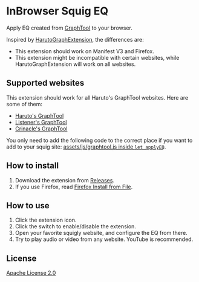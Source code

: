 # InBrowser Squig EQ

Apply EQ created from [GraphTool](https://github.com/HarutoHiroki/PublicGraphTool) to your browser.

Inspired by [HarutoGraphExtension](https://github.com/HarutoHiroki/HarutoGraphExtension), the differences are:

- This extension should work on Manifest V3 and Firefox.
- This extension might be incompatible with certain websites, while HarutoGraphExtension will work on all websites.

## Supported websites

This extension should work for all Haruto's GraphTool websites. Here are some of them:

- [Haruto's GraphTool](https://graphtool.harutohiroki.com/)
- [Listener's GraphTool](https://listener800.github.io/)
- [Crinacle's GraphTool](https://graph.hangout.audio/iem/5128/)

You only need to add the following code to the correct place if you want to add to your squig site: [assets/js/graphtool.js inside `let applyEQ`](https://github.com/HarutoHiroki/PublicGraphTool/blob/c4f3e74d56992eae8c8d49052462cb3c0b8f1d3c/assets/js/graphtool.js#L3189).

## How to install

1. Download the extension from [Releases](https://github.com/Wikidepia/browser-squig-eq/releases).
2. If you use Firefox, read [Firefox Install from File](https://extensionworkshop.com/documentation/publish/distribute-sideloading/).

## How to use

1. Click the extension icon.
2. Click the switch to enable/disable the extension.
3. Open your favorite squigly website, and configure the EQ from there.
4. Try to play audio or video from any website. YouTube is recommended.

## License

[Apache License 2.0](https://github.com/Wikidepia/browser-squig-eq/blob/main/LICENSE)
